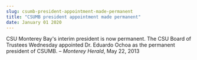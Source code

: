 ```yaml
---
slug: csumb-president-appointment-made-permanent
title: "CSUMB president appointment made permanent"
date: January 01 2020
---
```


<p>CSU Monterey Bay's interim president is now permanent. The CSU Board of Trustees Wednesday appointed Dr. Eduardo Ochoa as the permanent president of CSUMB. – <em>Monterey Herald</em>, May 22, 2013
</p>
